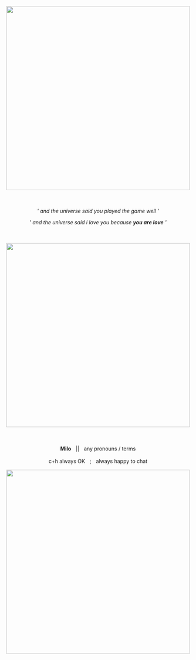 

&nbsp; 


<p align="center">
<img src="https://64.media.tumblr.com/5d512005d414f718a6d3690150f9be0e/4e325ded17b381af-a2/s2048x3072/da1e84e26c1423aeb23cb26cfa7312f21523e5cd.pnj" width="500">
</p>ㅤㅤㅤㅤㅤㅤ ㅤ
<p align="center"><i>' and the universe said you played the game well '</i></p>
<p align="center"><i>' and the universe said i love you because <b>you are love</b> '</i></p>

ㅤㅤ
<p align="center">
<img src="https://64.media.tumblr.com/49be84abe827499b4ab60765b6d3293c/tumblr_inline_n3jrmga1UP1rx7gub.jpg" width="500">
</p>  
ㅤㅤ
<p align="center"><b>Milo</b>ㅤ||ㅤany pronouns / terms</p>
<p align="center">c+h always OKㅤ;ㅤalways happy to chat</p>
<p align="center">
<img src="https://64.media.tumblr.com/5381946ed1fe5b94297b75e0effb59d7/4e325ded17b381af-31/s2048x3072/c9412988206cd365d955993929a4267ee9151e7a.pnj" width="500">
</p>
